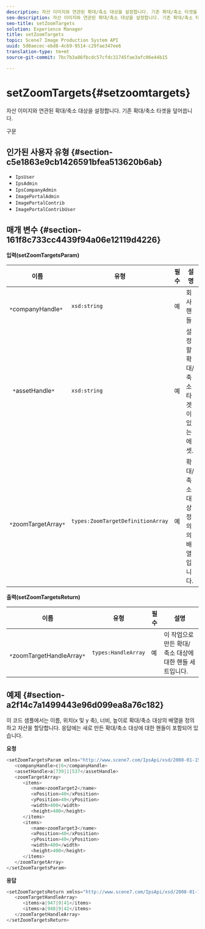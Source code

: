 ```yaml
---
description: 자산 이미지와 연관된 확대/축소 대상을 설정합니다. 기존 확대/축소 타겟을 덮어씁니다.
seo-description: 자산 이미지와 연관된 확대/축소 대상을 설정합니다. 기존 확대/축소 타겟을 덮어씁니다.
seo-title: setZoomTargets
solution: Experience Manager
title: setZoomTargets
topic: Scene7 Image Production System API
uuid: 5d0aecec-ebd8-4c69-9514-c29fae347ee6
translation-type: tm+mt
source-git-commit: 7bc7b3a86fbcdc57cfdc31745fae3afc06e44b15

---
```



# setZoomTargets{#setzoomtargets}

자산 이미지와 연관된 확대/축소 대상을 설정합니다. 기존 확대/축소 타겟을 덮어씁니다.

구문

## 인가된 사용자 유형 {#section-c5e1863e9cb1426591bfea513620b6ab}

* `IpsUser`
* `IpsAdmin`
* `IpsCompanyAdmin`
* `ImagePortalAdmin`
* `ImagePortalContrib`
* `ImagePortalContribUser`

## 매개 변수 {#section-161f8c733cc4439f94a06e12119d4226}

**입력(setZoomTargetsParam)**

| 이름 | 유형 | 필수 | 설명 |
|---|---|---|---|
| ` *`companyHandle`*` | `xsd:string` | 예 | 회사 핸들 |
| ` *`assetHandle`*` | `xsd:string` | 예 | 설정할 확대/축소 타겟이 있는 에셋. |
| ` *`zoomTargetArray`*` | `types:ZoomTargetDefinitionArray` | 예 | 확대/축소 대상 정의의 배열입니다. |

**출력(setZoomTargetsReturn)**

| 이름 | 유형 | 필수 | 설명 |
|---|---|---|---|
| ` *`zoomTargetHandleArray`*` | `types:HandleArray` | 예 | 이 작업으로 만든 확대/축소 대상에 대한 핸들 세트입니다. |

## 예제 {#section-a2f14c7a1499443e96d099ea8a76c182}

이 코드 샘플에서는 이름, 위치(x 및 y 축), 너비, 높이로 확대/축소 대상의 배열을 정의하고 자산을 할당합니다. 응답에는 새로 만든 확대/축소 대상에 대한 핸들이 포함되어 있습니다.

**요청**

```java
<setZoomTargetsParam xmlns="http://www.scene7.com/IpsApi/xsd/2008-01-15">
   <companyHandle>c|6</companyHandle>
   <assetHandle>a|739|1|537</assetHandle>
   <zoomTargetArray>
      <items>
         <name>zoomTarget2</name>
         <xPosition>40</xPosition>
         <yPosition>40</yPosition>
         <width>400</width>
         <height>400</height>
      </items>
      <items>
         <name>zoomTarget3</name>
         <xPosition>40</xPosition>
         <yPosition>40</yPosition>
         <width>400</width>
         <height>400</height>
      </items>
   </zoomTargetArray>
</setZoomTargetsParam>
```

**응답**

```java
<setZoomTargetsReturn xmlns="http://www.scene7.com/IpsApi/xsd/2008-01-15">
   <zoomTargetHandleArray>
      <items>a|947|9|41</items>
      <items>a|948|9|42</items>
   </zoomTargetHandleArray>
</setZoomTargetsReturn>
```

